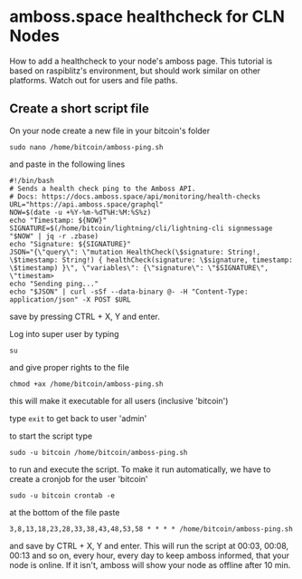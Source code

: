 # amboss.space healthcheck for CLN Nodes
How to add a healthcheck to your node's amboss page. This tutorial is based on raspiblitz's environment, but should work similar on other platforms. Watch out for users and file paths.

## Create a short script file

On your node create a new file in your bitcoin's folder

```
sudo nano /home/bitcoin/amboss-ping.sh
```

and paste in the following lines

```
#!/bin/bash
# Sends a health check ping to the Amboss API. 
# Docs: https://docs.amboss.space/api/monitoring/health-checks
URL="https://api.amboss.space/graphql"
NOW=$(date -u +%Y-%m-%dT%H:%M:%S%z)
echo "Timestamp: ${NOW}"
SIGNATURE=$(/home/bitcoin/lightning/cli/lightning-cli signmessage "$NOW" | jq -r .zbase)
echo "Signature: ${SIGNATURE}"
JSON="{\"query\": \"mutation HealthCheck(\$signature: String!, \$timestamp: String!) { healthCheck(signature: \$signature, timestamp: \$timestamp) }\", \"variables\": {\"signature\": \"$SIGNATURE\", \"timestam>
echo "Sending ping..."
echo "$JSON" | curl -sSf --data-binary @- -H "Content-Type: application/json" -X POST $URL
```

save by pressing CTRL + X, Y and enter.

Log into super user by typing

```
su
```

and give proper rights to the file

```
chmod +ax /home/bitcoin/amboss-ping.sh
```

this will make it executable for all users (inclusive 'bitcoin')

type `exit` to get back to user 'admin'

to start the script type

```
sudo -u bitcoin /home/bitcoin/amboss-ping.sh
```

to run and execute the script. To make it run automatically, we have to create a cronjob for the user 'bitcoin'

```
sudo -u bitcoin crontab -e
```

at the bottom of the file paste

```
3,8,13,18,23,28,33,38,43,48,53,58 * * * * /home/bitcoin/amboss-ping.sh
```

and save by CTRL + X, Y and enter. This will run the script at 00:03, 00:08, 00:13 and so on, every hour, every day to keep amboss informed, that your node is online. If it isn't, amboss will show your node as offline after 10 min.
